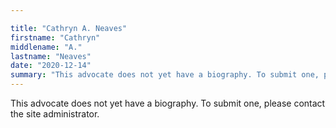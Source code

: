 ```yaml
---

title: "Cathryn A. Neaves"
firstname: "Cathryn"
middlename: "A."
lastname: "Neaves"
date: "2020-12-14"
summary: "This advocate does not yet have a biography. To submit one, please contact the site administrator."
---
```

This advocate does not yet have a biography. To submit one, please contact the site administrator.

